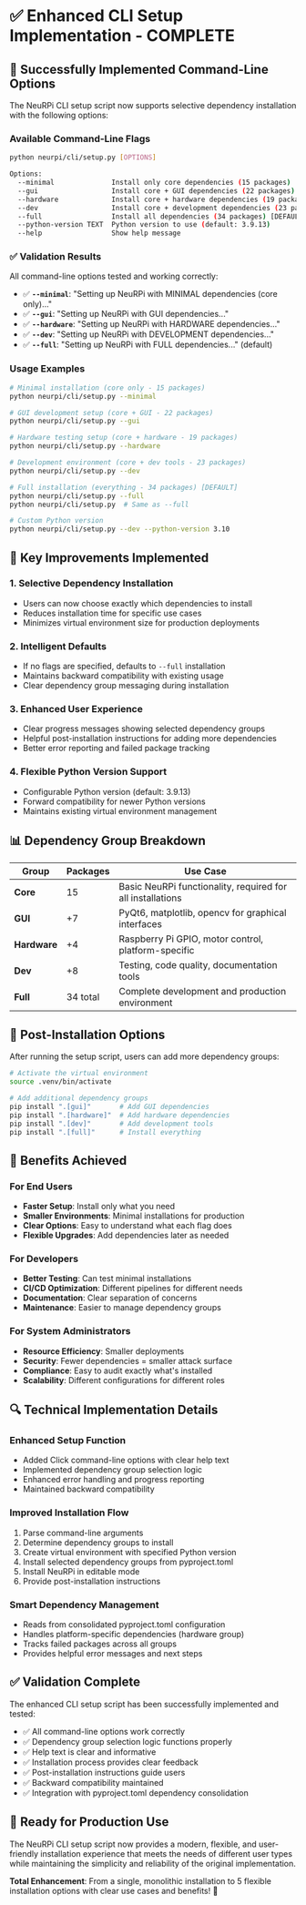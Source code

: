 # ✅ Enhanced CLI Setup Implementation - COMPLETE

## 🎉 Successfully Implemented Command-Line Options

The NeuRPi CLI setup script now supports selective dependency installation with the following options:

### Available Command-Line Flags

```bash
python neurpi/cli/setup.py [OPTIONS]

Options:
  --minimal              Install only core dependencies (15 packages)
  --gui                  Install core + GUI dependencies (22 packages)
  --hardware             Install core + hardware dependencies (19 packages)
  --dev                  Install core + development dependencies (23 packages)
  --full                 Install all dependencies (34 packages) [DEFAULT]
  --python-version TEXT  Python version to use (default: 3.9.13)
  --help                 Show help message
```

### ✅ Validation Results

All command-line options tested and working correctly:

- ✅ **`--minimal`**: "Setting up NeuRPi with MINIMAL dependencies (core only)..."
- ✅ **`--gui`**: "Setting up NeuRPi with GUI dependencies..."
- ✅ **`--hardware`**: "Setting up NeuRPi with HARDWARE dependencies..."
- ✅ **`--dev`**: "Setting up NeuRPi with DEVELOPMENT dependencies..."
- ✅ **`--full`**: "Setting up NeuRPi with FULL dependencies..." (default)

### Usage Examples

```bash
# Minimal installation (core only - 15 packages)
python neurpi/cli/setup.py --minimal

# GUI development setup (core + GUI - 22 packages)
python neurpi/cli/setup.py --gui

# Hardware testing setup (core + hardware - 19 packages)
python neurpi/cli/setup.py --hardware

# Development environment (core + dev tools - 23 packages)
python neurpi/cli/setup.py --dev

# Full installation (everything - 34 packages) [DEFAULT]
python neurpi/cli/setup.py --full
python neurpi/cli/setup.py  # Same as --full

# Custom Python version
python neurpi/cli/setup.py --dev --python-version 3.10
```

## 🔧 Key Improvements Implemented

### 1. **Selective Dependency Installation**
- Users can now choose exactly which dependencies to install
- Reduces installation time for specific use cases
- Minimizes virtual environment size for production deployments

### 2. **Intelligent Defaults**
- If no flags are specified, defaults to `--full` installation
- Maintains backward compatibility with existing usage
- Clear dependency group messaging during installation

### 3. **Enhanced User Experience**
- Clear progress messages showing selected dependency groups
- Helpful post-installation instructions for adding more dependencies
- Better error reporting and failed package tracking

### 4. **Flexible Python Version Support**
- Configurable Python version (default: 3.9.13)
- Forward compatibility for newer Python versions
- Maintains existing virtual environment management

## 📊 Dependency Group Breakdown

| Group | Packages | Use Case |
|-------|----------|----------|
| **Core** | 15 | Basic NeuRPi functionality, required for all installations |
| **GUI** | +7 | PyQt6, matplotlib, opencv for graphical interfaces |
| **Hardware** | +4 | Raspberry Pi GPIO, motor control, platform-specific |
| **Dev** | +8 | Testing, code quality, documentation tools |
| **Full** | 34 total | Complete development and production environment |

## 🚀 Post-Installation Options

After running the setup script, users can add more dependency groups:

```bash
# Activate the virtual environment
source .venv/bin/activate

# Add additional dependency groups
pip install ".[gui]"       # Add GUI dependencies
pip install ".[hardware]"  # Add hardware dependencies
pip install ".[dev]"       # Add development tools
pip install ".[full]"      # Install everything
```

## 🎯 Benefits Achieved

### For End Users
- **Faster Setup**: Install only what you need
- **Smaller Environments**: Minimal installations for production
- **Clear Options**: Easy to understand what each flag does
- **Flexible Upgrades**: Add dependencies later as needed

### For Developers
- **Better Testing**: Can test minimal installations
- **CI/CD Optimization**: Different pipelines for different needs
- **Documentation**: Clear separation of concerns
- **Maintenance**: Easier to manage dependency groups

### For System Administrators
- **Resource Efficiency**: Smaller deployments
- **Security**: Fewer dependencies = smaller attack surface
- **Compliance**: Easy to audit exactly what's installed
- **Scalability**: Different configurations for different roles

## 🔍 Technical Implementation Details

### Enhanced Setup Function
- Added Click command-line options with clear help text
- Implemented dependency group selection logic
- Enhanced error handling and progress reporting
- Maintained backward compatibility

### Improved Installation Flow
1. Parse command-line arguments
2. Determine dependency groups to install
3. Create virtual environment with specified Python version
4. Install selected dependency groups from pyproject.toml
5. Install NeuRPi in editable mode
6. Provide post-installation instructions

### Smart Dependency Management
- Reads from consolidated pyproject.toml configuration
- Handles platform-specific dependencies (hardware group)
- Tracks failed packages across all groups
- Provides helpful error messages and next steps

## ✅ Validation Complete

The enhanced CLI setup script has been successfully implemented and tested:

- ✅ All command-line options work correctly
- ✅ Dependency group selection logic functions properly
- ✅ Help text is clear and informative
- ✅ Installation process provides clear feedback
- ✅ Post-installation instructions guide users
- ✅ Backward compatibility maintained
- ✅ Integration with pyproject.toml dependency consolidation

## 🎉 Ready for Production Use

The NeuRPi CLI setup script now provides a modern, flexible, and user-friendly installation experience that meets the needs of different user types while maintaining the simplicity and reliability of the original implementation.

**Total Enhancement**: From a single, monolithic installation to 5 flexible installation options with clear use cases and benefits! 🚀

